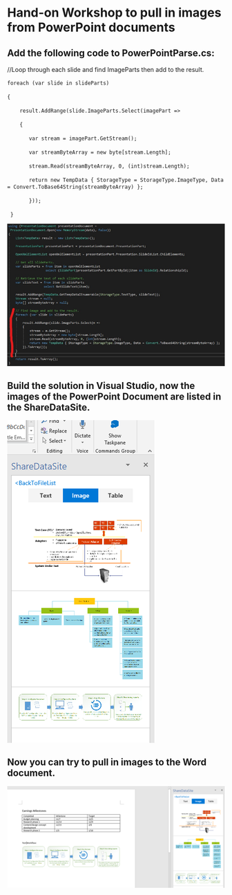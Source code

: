 # Hand-on Workshop to pull in images from PowerPoint documents 

## Add the following code to PowerPointParse.cs: 

//Loop through each slide and find ImageParts then add to the result.

    foreach (var slide in slideParts)
                    
    {
                        
        result.AddRange(slide.ImageParts.Select(imagePart =>
                        
        {
                            
           var stream = imagePart.GetStream();
                            
           var streamByteArray = new byte[stream.Length];
                            
           stream.Read(streamByteArray, 0, (int)stream.Length);
                            
           return new TempData { StorageType = StorageType.ImageType, Data = Convert.ToBase64String(streamByteArray) };
                        
           }));
                    
     }

![alt text](imgs/SDK.PNG "Pull in Image")

## Build the solution in Visual Studio, now the images of the PowerPoint Document are listed in the ShareDataSite.
![alt text](imgs/ImageShowup.PNG "Image showup")

## Now you can try to pull in images to the Word document.
![alt text](imgs/Re-useImageContent.PNG "Re-use image content")











